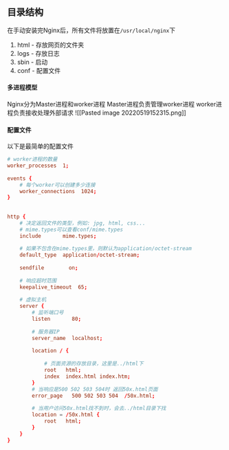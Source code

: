 ## 目录结构
在手动安装完Nginx后，所有文件将放置在`/usr/local/nginx`下

1. html - 存放网页的文件夹
2. logs - 存放日志
3. sbin - 启动
4. conf - 配置文件

#### 多进程模型
Nginx分为Master进程和worker进程
Master进程负责管理worker进程
worker进程负责接收处理外部请求
![[Pasted image 20220519152315.png]]

#### 配置文件
以下是最简单的配置文件
```conf
# worker进程的数量  
worker_processes  1;  
  
events {  
    # 每个worker可以创建多少连接  
    worker_connections  1024;  
}  
  
  
http {  
    # 决定返回文件的类型，例如: jpg, html, css...  
    # mime.types可以查看conf/mime.types  
    include       mime.types;  
    
    # 如果不包含在mime.types里，则默认为application/octet-stream  
    default_type  application/octet-stream;  
  
    sendfile        on;
    
    # 响应超时范围  
    keepalive_timeout  65;  
  
    # 虚拟主机  
    server {  
        # 监听端口号  
        listen       80;  
        
        # 服务器IP  
        server_name  localhost;  
  
        location / {  
  
            # 页面资源的存放目录，这里是../html下  
            root   html;  
            index  index.html index.htm;  
        }  
        # 当响应是500 502 503 504时 返回50x.html页面  
        error_page   500 502 503 504  /50x.html;
        
        # 当用户访问50x.html找不到时，会去../html目录下找  
        location = /50x.html {  
            root   html;  
        }  
    }  
}
```